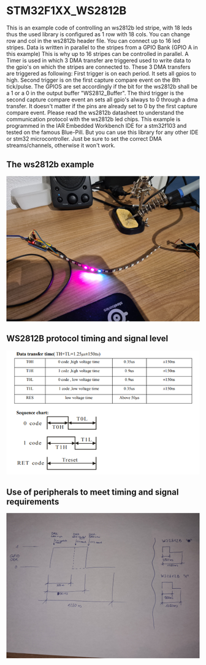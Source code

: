 # STM32F1XX_WS2812B

This is an example code of controlling an ws2812b led stripe, 
with 18 leds thus the used library is configured as 1 row with 18
cols. You can change row and col in the ws2812b header file.
You can connect up to 16 led stripes. Data is written in
parallel to the stripes from a GPIO Bank (GPIO A in this example)
This is why up to 16 stripes can be controlled in parallel.
A Timer is used in which 3 DMA transfer are triggered used to 
write data to the gpio's on which the stripes are connected to.
These 3 DMA transfers are triggered as following:
First trigger is on each period. It sets all gpios to high.
Second trigger is on the first capture compare event on the 8th
tick/pulse. The GPIOS are set accordingly if the bit for the
ws2812b shall be a 1 or a 0 in the output buffer "WS2812_Buffer". 
The third trigger is the second capture compare event an sets
all gpio's always to 0 through a dma transfer. It doesn't matter
if the pins are already set to 0 by the first capture compare
event.
Please read the ws2812b datasheet to understand the communication
protocol with the ws2812b led chips.
This example is programmed in the IAR Embedded Workbench IDE for
a stm32f103 and tested on the famous Blue-Pill. 
But you can use this library for any other IDE or stm32 
microcontroller. Just be sure to set the correct DMA
streams/channels, otherwise it won't work.
    
<html>
<body>

<h2>The ws2812b example</h2>
<img src="https://github.com/nicokorn/STM32F1XX_WS2812B/blob/main/docs/20210504_182221.jpg" alt="st32f1xx_ws2812b1">
<h2>WS2812B protocol timing and signal level</h2>
<img src="https://github.com/nicokorn/STM32F1XX_WS2812B/blob/main/docs/WS2812B_Protocol_1.PNG" alt="st32f1xx_ws2812b2">
<h2>Use of peripherals to meet timing and signal requirements</h2>
<img src="https://github.com/nicokorn/STM32F1XX_WS2812B/blob/main/docs/WS2812B_Protocol_2.jpg" alt="st32f1xx_ws2812b3">

</body>
</html>
